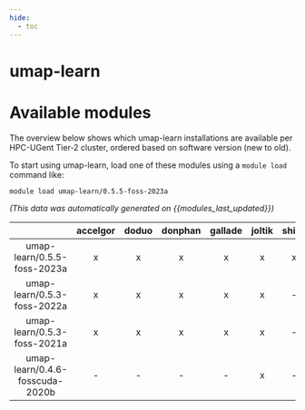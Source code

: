 ```yaml
---
hide:
  - toc
---
```


umap-learn
==========

# Available modules


The overview below shows which umap-learn installations are available per HPC-UGent Tier-2 cluster, ordered based on software version (new to old).

To start using umap-learn, load one of these modules using a `module load` command like:

```shell
module load umap-learn/0.5.5-foss-2023a
```

*(This data was automatically generated on {{modules_last_updated}})*  

| |accelgor|doduo|donphan|gallade|joltik|shinx|skitty|
| :---: | :---: | :---: | :---: | :---: | :---: | :---: | :---: |
|umap-learn/0.5.5-foss-2023a|x|x|x|x|x|x|x|
|umap-learn/0.5.3-foss-2022a|x|x|x|x|x|-|-|
|umap-learn/0.5.3-foss-2021a|x|x|x|x|x|-|-|
|umap-learn/0.4.6-fosscuda-2020b|-|-|-|-|x|-|-|
